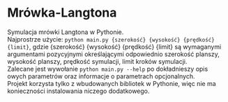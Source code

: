 # Mrówka-Langtona
Symulacja mrówki Langtona w Pythonie.<br>
Najprostrze użycie: <code>python main.py {szerokość} {wysokość} {prędkość} {limit}</code>, gdzie {szerokość} {wysokość} {prędkość} {limit} są wymaganymi argumentami pozycyjnymi określającymi odpowiednio szerokość planszy, wysokość planszy, prędkość symulacji, limit kroków symulacji.<br>
Zalecane jest wywołanie <code>python main.py --help</code> po dokładnieszy opis owych parametrów oraz informacje o parametrach opcjonalnych.<br>
Projekt korzysta tylko z wbudowanych bibliotek w Pythonie, więc nie ma konieczności instalowania niczego dodatkowego.
